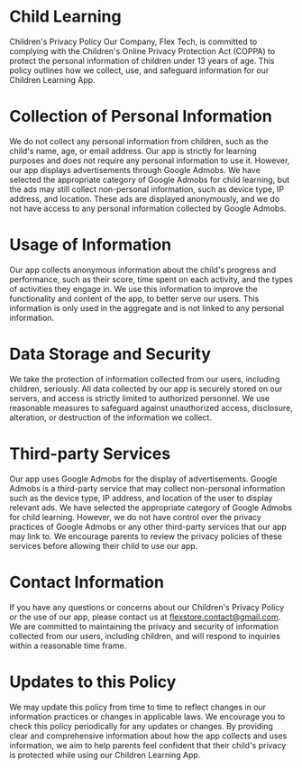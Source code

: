 
# Child Learning

Children's Privacy Policy
Our Company, Flex Tech, is committed to complying with the Children's Online Privacy Protection Act (COPPA) to protect the personal information of children under 13 years of age. This policy outlines how we collect, use, and safeguard information for our Children Learning App.
# Collection of Personal Information
We do not collect any personal information from children, such as the child's name, age, or email address. Our app is strictly for learning purposes and does not require any personal information to use it.
However, our app displays advertisements through Google Admobs. We have selected the appropriate category of Google Admobs for child learning, but the ads may still collect non-personal information, such as device type, IP address, and location. These ads are displayed anonymously, and we do not have access to any personal information collected by Google Admobs.
# Usage of Information
Our app collects anonymous information about the child's progress and performance, such as their score, time spent on each activity, and the types of activities they engage in. We use this information to improve the functionality and content of the app, to better serve our users. This information is only used in the aggregate and is not linked to any personal information.
# Data Storage and Security
We take the protection of information collected from our users, including children, seriously. All data collected by our app is securely stored on our servers, and access is strictly limited to authorized personnel. We use reasonable measures to safeguard against unauthorized access, disclosure, alteration, or destruction of the information we collect.
# Third-party Services
Our app uses Google Admobs for the display of advertisements. Google Admobs is a third-party service that may collect non-personal information such as the device type, IP address, and location of the user to display relevant ads. We have selected the appropriate category of Google Admobs for child learning. However, we do not have control over the privacy practices of Google Admobs or any other third-party services that our app may link to. We encourage parents to review the privacy policies of these services before allowing their child to use our app.
# Contact Information
If you have any questions or concerns about our Children's Privacy Policy or the use of our app, please contact us at flexstore.contact@gmail.com. We are committed to maintaining the privacy and security of information collected from our users, including children, and will respond to inquiries within a reasonable time frame.
# Updates to this Policy
We may update this policy from time to time to reflect changes in our information practices or changes in applicable laws. We encourage you to check this policy periodically for any updates or changes.
By providing clear and comprehensive information about how the app collects and uses information, we aim to help parents feel confident that their child's privacy is protected while using our Children Learning App.
